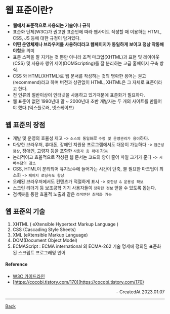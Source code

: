 # 웹 표준이란?

- **웹에서 표준적으로 사용되는 기술이나 규칙**
- 표준화 단체(W3C)가 권고한 표준안에 따라 웹사이트 작성할 때 이용하는 HTML, CSS, JS 등에 대한 규정이 담겨있다.
- **어떤 운영체제나 브라우저를 사용하더라고 웹페이지가 동일하게 보이고 정상 작동해야함**을 의미
- 표준 스펙을 잘 지키는 것 뿐만 아니라 조적 마크업(XHTML)과 표현 및 레이아웃(CSS) 및 사용자 행위 제어(DOMScripting)를 잘 분리하는 고급 홈페이지 구축 방식.
- CSS 와 HTML(XHTML)로 웹 문서를 작성하는 것의 명확한 용어는 권고(recommend)라고 하며 버전과 상관없이 HTML, XHTML은 그 자체로 표준이라고 한다.
- 전 인류의 절반이상이 인터넷을 사용하고 있기때문에 표준화가 필요하다.
- 웹 표준이 없던 1990년대 말 ~ 2000년대 초반 개발자는 두 개의 사이트를 만들어야 했다.(익스플로러, 넷스케이프)

## 웹 표준의 장점

- 개발 및 운영의 효율성 제고 -> `소스의 통일화`로 `수정 및 운영관리가 용이`하다.
- 다양한 브라우저, 휴대폰, 장애인 지원용 프로그램에서도 대응이 가능하다 -> `접근성 향상`, 장애인, 고령자 등을 포함한 `사용자 층 확대` 가능
- 논리적이고 효율적으로 작성된 웹 문서는 코드의 양이 줄어 파일 크기가 준다 -> `서버부담의 감소`
- CSS, HTML이 분리되어 유지보수에 들어가는 시간이 단축, 불 필요한 마크업이 최소화 -> `페이지 로딩속도 향상`
- 오래된 브라우저에서도 컨텐츠가 적절하게 표시 -> `호한성 & 운용성 확보`
- 스크린 리더기 등 보조공학 기기 사용자들이 `정확한 정보` 얻을 수 있도록 돕는다.
- 검색봇을 통한 효율적 노출과 같은 `검색엔진 최적화 가능`

## 웹 표준의 기술

1. XHTML ( eXtensible Hypertext Markup Language )
2. CSS (Cascading Style Sheets)
3. XML (eXtensible Markup Language)
4. DOM(Document Object Model)
5. ECMAScript : ECMA international 의 ECMA-262 기술 명세에 정의된 표준화된 스크립트 프로그래밍 언어

#### Reference

- [W3C 가이드라인](https://www.w3.org/standards/)
- [https://cocobi.tistory.com/170](https://cocobi.tistory.com/170)

<div align="right">- CreatedAt 2023.01.07</div>

---

[Back](../README.md)
